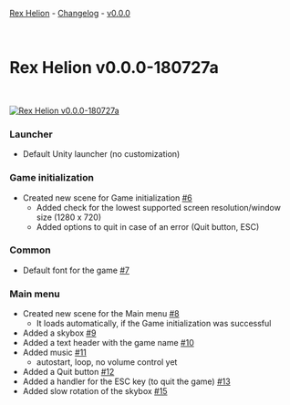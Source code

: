 [Rex Helion](../../../) - [Changelog](../../) - [v0.0.0](../)

<br>

# Rex Helion v0.0.0-180727a

<br>

[![Rex Helion v0.0.0-180727a](http://img.youtube.com/vi/JeXl8xu3i_o/0.jpg)](http://www.youtube.com/watch?v=JeXl8xu3i_o "Rex Helion v0.0.0-180727a")

### Launcher

- Default Unity launcher (no customization)

### Game initialization

- Created new scene for Game initialization [#6](https://github.com/TaidanaKage/RexHelion/issues/6)
  - Added check for the lowest supported screen resolution/window size (1280 x 720)
  - Added options to quit in case of an error (Quit button, ESC)

### Common
- Default font for the game [#7](https://github.com/TaidanaKage/RexHelion/issues/7)

### Main menu
- Created new scene for the Main menu [#8](https://github.com/TaidanaKage/RexHelion/issues/8)
  - It loads automatically, if the Game initialization was successful
- Added a skybox [#9](https://github.com/TaidanaKage/RexHelion/issues/9)
- Added a text header with the game name [#10](https://github.com/TaidanaKage/RexHelion/issues/10)
- Added music [#11](https://github.com/TaidanaKage/RexHelion/issues/11)
  - autostart, loop, no volume control yet
- Added a Quit button [#12](https://github.com/TaidanaKage/RexHelion/issues/12)
- Added a handler for the ESC key (to quit the game) [#13](https://github.com/TaidanaKage/RexHelion/issues/13)
- Added slow rotation of the skybox [#15](https://github.com/TaidanaKage/RexHelion/issues/15)
